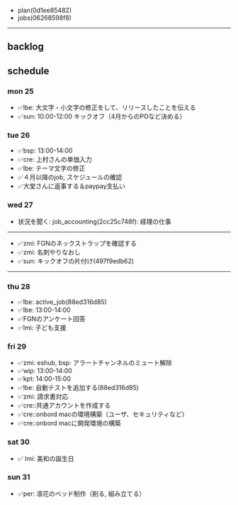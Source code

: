 
- plan(0d1ee85482)
- jobs(06268598f8)
---

## backlog


## schedule
### mon 25
- ✅lbe: 大文字・小文字の修正をして、リリースしたことを伝える
- ✅sun: 10:00-12:00 キックオフ（4月からのPOなど決める）

### tue 26
- ✅bsp: 13:00-14:00
- ✅cre: 上村さんの単価入力
- ✅lbe: テーマ文字の修正
- ✅４月以降のjob, スケジュールの確認
- ✅大堂さんに返事する＆paypay支払い

### wed 27
- 状況を聞く: job_accounting(2cc25c748f): 経理の仕事
---
- ✅zmi: FGNのネックストラップを確認する
- ✅zmi: 名刺やりなおし
- ✅sun: キックオフの片付け(497f9edb62)
---


### thu 28
- ✅lbe: active_job(88ed316d85)
- ✅lbe: 13:00-14:00
- ✅FGNのアンケート回答
- ✅lmi: 子ども支援

### fri 29
- ✅zmi: eshub, bsp: アラートチャンネルのミュート解除
- ✅wip: 13:00-14:00
- ✅kpt: 14:00-15:00
- ✅lbe: 自動テストを追加する(88ed316d85)
- ✅zmi: 請求書対応
- ✅cre::共通アカウントを作成する
- ✅cre::onbord macの環境構築（ユーザ、セキュリティなど）
- ✅cre::onbord macに開発環境の構築

### sat 30
- ✅ lmi: 美和の誕生日

### sun 31
- ✅per: 凛花のベッド制作（削る, 組み立てる）





